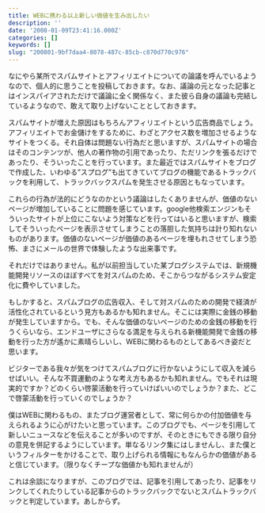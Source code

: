 ```yaml
---
title: WEBに携わる以上新しい価値を生み出したい
description: ''
date: '2008-01-09T23:41:16.000Z'
categories: []
keywords: []
slug: "200801-9bf7daa4-8078-487c-85cb-c870d770c976"
---
```

なにやら某所でスパムサイトとアフィリエイトについての論議を呼んでいるようなので、個人的に思うことを投稿しておきます。なお、議論の元となった記事とはインスパイアされただけで議論に全く関係なく、また彼ら自身の議論も完結しているようなので、敢えて取り上げないこととしておきます。

スパムサイトが増えた原因はもちろんアフィリエイトという広告商品でしょう。アフィリエイトでお金儲けをするために、わざとアクセス数を増加させるようなサイトをつくる。それ自体は問題ない行為だと思いますが、スパムサイトの場合はそのコンテンツが、他人の著作物の引用であったり、ただリンクを張るだけであったり、そういったことを行っています。また最近ではスパムサイトをブログで作成した、いわゆる”スプログ”も出てきていてブログの機能であるトラックバックを利用して、トラックバックスパムを発生させる原因ともなっています。

これらの行為が法的にどうなのかという議論はしたくありませんが、価値のないページが増加していることに問題を感じています。google他検索エンジンもそういったサイトが上位にこないよう対策などを行ってはいると思いますが、検索してそういったページを表示させてしまうことの落胆した気持ちは計り知れないものがあります。価値のないページが価値のあるページを埋もれさせてしまう恐怖、まさにメールの世界で体験したような出来事です。

それだけではありません。私が以前担当していた某ブログシステムでは、新規機能開発リソースのほぼすべてを対スパムのため、そこからつながるシステム安定化に費やしていました。

もしかすると、スパムブログの広告収入、そして対スパムのための開発で経済が活性化されているという見方もあるかも知れません。そこには実際に金銭の移動が発生していますから。でも、そんな価値のないページのための金銭の移動を行うくらいなら、エンドユーザにさらなる満足を与えられる新機能開発で金銭の移動を行った方が遙かに素晴らしいし、WEBに関わるものとしてあるべき姿だと思います。

ビジターである我々が気をつけてスパムブログに行かないようにして収入を減らせばいい。そんな不買運動のような考え方もあるかも知れません。でもそれは現実的ですか？どのくらい啓蒙活動を行っていけばいいのでしょうか？また、どこで啓蒙活動を行っていくのでしょうか？

僕はWEBに関わるもの、またブログ運営者として、常に何らかの付加価値を与えられるように心がけたいと思っています。このブログでも、ページを引用して新しいニュースなどを伝えることが多いのですが、そのときにもできる限り自分の意見を併記するようにしています。単なるリンク集にはしませんし、また僕というフィルターをかけることで、取り上げられる情報にもなんらかの価値があると信じています。（限りなくチープな価値かも知れませんが）

これは余談になりますが、このブログでは、記事を引用してあったり、記事をリンクしてくれたりしている記事からのトラックバックでないとスパムトラックバックと判定しています。あしからず。